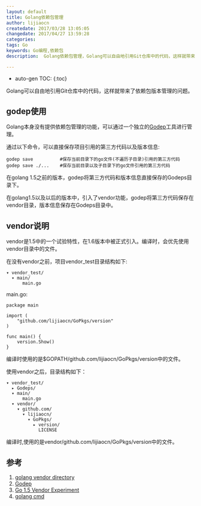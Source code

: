 ```yaml
---
layout: default
title: Golang依赖包管理
author: lijiaocn
createdate: 2017/03/28 13:05:05
changedate: 2017/04/27 13:59:28
categories:
tags: Go
keywords: Go编程,依赖包
description:  Golang依赖包管理，Golang可以自由地引用Git仓库中的代码，这样就带来了依赖包版本管理的问题。

---
```


* auto-gen TOC:
{:toc}

Golang可以自由地引用Git仓库中的代码，这样就带来了依赖包版本管理的问题。

## godep使用

Golang本身没有提供依赖包管理的功能，可以通过一个独立的[Godep][2]工具进行管理。

通过以下命令，可以直接保存项目引用的第三方代码以及版本信息:

	godep save          #保存当前目录下的go文件(不遍历子目录)引用的第三方代码
	godep save ./...    #保存当前目录以及子目录下的go文件引用的第三方代码

在golang 1.5之前的版本，godep将第三方代码和版本信息直接保存的Godeps目录下。

在golang1.5以及以后的版本中，引入了vendor功能，godep将第三方代码保存在vendor目录，版本信息保存在Godeps目录中。

## vendor说明

vendor是1.5中的一个试验特性，在1.6版本中被正式引入。编译时，会优先使用vendor目录中的文件。

在没有vendor之前，项目vendor_test目录结构如下:

	▾ vendor_test/
	  ▾ main/
	      main.go

main.go:

	package main
	
	import (
	    "github.com/lijiaocn/GoPkgs/version"
	)
	
	func main() {
	    version.Show()
	}

编译时使用的是$GOPATH/github.com/lijiaocn/GoPkgs/version中的文件。

使用vendor之后，目录结构如下：

	▾ vendor_test/
	  ▸ Godeps/
	  ▾ main/
	      main.go
	  ▾ vendor/
	    ▾ github.com/
	      ▾ lijiaocn/
	        ▾ GoPkgs/
	          ▸ version/
	            LICENSE

编译时,使用的是vendor/github.com/lijiaocn/GoPkgs/version中的文件。

## 参考

1. [golang vendor directory][1]
2. [Godep][2]
3. [Go 1.5 Vendor Experiment][3]
4. [golang cmd][4]

[1]: https://golang.org/cmd/go/#hdr-Vendor_Directories  "golang vendor directory"
[2]: https://github.com/tools/godep "godep"
[3]: https://docs.google.com/document/d/1Bz5-UB7g2uPBdOx-rw5t9MxJwkfpx90cqG9AFL0JAYo/edit "Go 1.5 Vendor Experiment"
[4]: https://golang.org/cmd/go/ "golang cmds"
